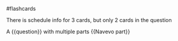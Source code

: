 #flashcards

There is schedule info for 3 cards, but only 2 cards in the question

A {{question}} with multiple parts {{Navevo part}}

<!--SR:!2024-05-22,1,230!2024-05-25,4,270!2033-03-03,3,333-->
